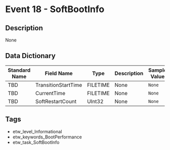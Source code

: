 # Event 18 - SoftBootInfo

## Description
None

## Data Dictionary
|Standard Name|Field Name|Type|Description|Sample Value|
|---|---|---|---|---|
|TBD|TransitionStartTime|FILETIME|None|`None`|
|TBD|CurrentTime|FILETIME|None|`None`|
|TBD|SoftRestartCount|UInt32|None|`None`|

## Tags
* etw_level_Informational
* etw_keywords_BootPerformance
* etw_task_SoftBootInfo